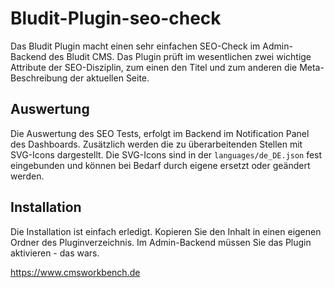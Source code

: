 # Bludit-Plugin-seo-check
Das Bludit Plugin macht einen sehr einfachen SEO-Check im Admin-Backend des Bludit CMS. Das Plugin prüft im wesentlichen zwei wichtige Attribute der SEO-Disziplin, zum einen den Titel und zum anderen die Meta-Beschreibung der aktuellen Seite.

## Auswertung
Die Auswertung des SEO Tests, erfolgt im Backend im Notification Panel des Dashboards. Zusätzlich werden die zu überarbeitenden Stellen mit SVG-Icons dargestellt. Die SVG-Icons sind in der `languages/de_DE.json` fest eingebunden und können bei Bedarf durch eigene ersetzt oder geändert werden.

## Installation
Die Installation ist einfach erledigt. Kopieren Sie den Inhalt in einen eigenen Ordner des Pluginverzeichnis. Im Admin-Backend müssen Sie das Plugin aktivieren - das wars.

https://www.cmsworkbench.de
